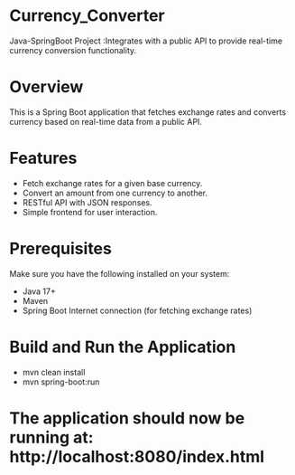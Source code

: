 # Currency_Converter
Java-SpringBoot Project :Integrates with a public API to provide real-time currency conversion functionality.
# Overview

This is a Spring Boot application that fetches exchange rates and converts currency based on real-time data from a public API.
# Features
- Fetch exchange rates for a given base currency.
- Convert an amount from one currency to another.
- RESTful API with JSON responses.
- Simple frontend for user interaction.
# Prerequisites
Make sure you have the following installed on your system:
- Java 17+
- Maven
- Spring Boot
Internet connection (for fetching exchange rates)
# Build and Run the Application
- mvn clean install
- mvn spring-boot:run

# The application should now be running at: http://localhost:8080/index.html
